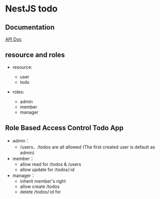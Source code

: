 # NestJS todo

## Documentation

[API Doc](https://documenter.getpostman.com/view/5368091/2s7Ymz8gyb#67d6b30c-e265-4223-97f9-d50cc6773975)


## resource and roles

- resource:
  - user
  - todo

- roles:
  - admin
  - member
  - manager

## Role Based Access Control Todo App

- admin：
	- /users、/todos are all allowed (The first created user is default as admin)
- member：
	- allow read for /todos & /users 
	- allow update for /todos/:id
- manager：
	- inherit member's right
	- allow create /todos 
	- delete /todos/:id for